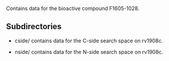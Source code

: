 Contains data for the bioactive compound F1605-1028.

## Subdirectories

- cside/ contains data for the C-side search space on rv1908c.

- nside/ contains data for the N-side search space on rv1908c.

